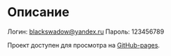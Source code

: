 # Описание

Логин: blackswadow@yandex.ru
Пароль: 123456789

Проект доступен для просмотра на [GitHub-pages](https://tbsthemountainssay.github.io/social-network).


